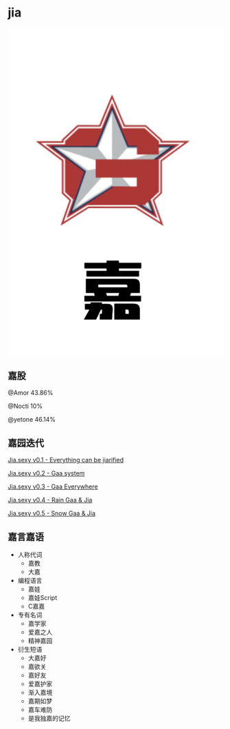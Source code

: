 # jia

![badge](./v0.1/images/jia-badge.png)

## 嘉股

@Amor 43.86%

@Nocti 10%

@yetone 46.14%

## 嘉园迭代

[Jia.sexy v0.1 - Everything can be jiarified](http://jia.sexy/v0.1.html)

[Jia.sexy v0.2 - Gaa system](http://jia.sexy/v0.2.html)

[Jia.sexy v0.3 - Gaa Everywhere](http://jia.sexy/v0.3.html)

[Jia.sexy v0.4 - Rain Gaa & Jia](http://jia.sexy/v0.4.html)

[Jia.sexy v0.5 - Snow Gaa & Jia](http://jia.sexy/index.html?v=0.5)

## 嘉言嘉语

* 人称代词
  * 嘉教
  * 大嘉
* 编程语言
  * 嘉娃
  * 嘉娃Script
  * C嘉嘉
* 专有名词
  * 嘉学家
  * 爱嘉之人
  * 精神嘉园
* 衍生短语
  * 大嘉好
  * 嘉欲关
  * 嘉好友  
  * 爱嘉护家
  * 渐入嘉境
  * 嘉期如梦
  * 嘉车难防
  * 是我独嘉的记忆
